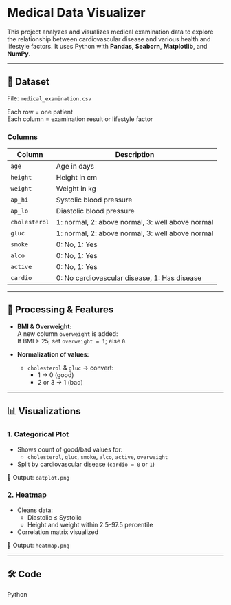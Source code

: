 # Medical Data Visualizer

This project analyzes and visualizes medical examination data to explore the relationship between cardiovascular disease and various health and lifestyle factors. It uses Python with **Pandas**, **Seaborn**, **Matplotlib**, and **NumPy**.

---

## 📁 Dataset

File: `medical_examination.csv`

Each row = one patient  
Each column = examination result or lifestyle factor

### Columns

| Column         | Description                                      |
|----------------|--------------------------------------------------|
| `age`          | Age in days                                      |
| `height`       | Height in cm                                     |
| `weight`       | Weight in kg                                     |
| `ap_hi`        | Systolic blood pressure                          |
| `ap_lo`        | Diastolic blood pressure                         |
| `cholesterol`  | 1: normal, 2: above normal, 3: well above normal |
| `gluc`         | 1: normal, 2: above normal, 3: well above normal |
| `smoke`        | 0: No, 1: Yes                                    |
| `alco`         | 0: No, 1: Yes                                    |
| `active`       | 0: No, 1: Yes                                    |
| `cardio`       | 0: No cardiovascular disease, 1: Has disease     |

---

## 🧮 Processing & Features

- **BMI & Overweight:**  
  A new column `overweight` is added:   
  If BMI > 25, set `overweight = 1`; else `0`.

- **Normalization of values:**
  - `cholesterol` & `gluc` → convert:  
    - 1 → 0 (good)  
    - 2 or 3 → 1 (bad)

---

## 📊 Visualizations

### 1. Categorical Plot

- Shows count of good/bad values for:
  - `cholesterol`, `gluc`, `smoke`, `alco`, `active`, `overweight`
- Split by cardiovascular disease (`cardio = 0` or `1`)

📁 Output: `catplot.png`

### 2. Heatmap

- Cleans data:
  - Diastolic ≤ Systolic
  - Height and weight within 2.5–97.5 percentile
- Correlation matrix visualized

📁 Output: `heatmap.png`

---

## 🛠️ Code

Python
